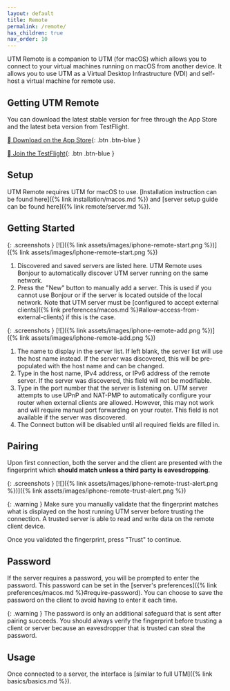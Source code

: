 ```yaml
---
layout: default
title: Remote
permalink: /remote/
has_children: true
nav_order: 10
---
```

UTM Remote is a companion to UTM (for macOS) which allows you to connect to your virtual machines running on macOS from another device. It allows you to use UTM as a Virtual Desktop Infrastructure (VDI) and self-host a virtual machine for remote use.

## Getting UTM Remote
You can download the latest stable version for free through the App Store and the latest beta version from TestFlight.

[ Download on the App Store](https://apps.apple.com/us/app/utm-remote-virtual-machines/id6470773592){: .btn .btn-blue }

[ Join the TestFlight](https://testflight.apple.com/join/mFlnyMv3){: .btn .btn-blue }

## Setup
UTM Remote requires UTM for macOS to use. [Installation instruction can be found here]({% link installation/macos.md %}) and [server setup guide can be found here]({% link remote/server.md %}).

## Getting Started

{: .screenshots }
[![]({% link assets/images/iphone-remote-start.png %})]({% link assets/images/iphone-remote-start.png %})

1. Discovered and saved servers are listed here. UTM Remote uses Bonjour to automatically discover UTM server running on the same network.
2. Press the "New" button to manually add a server. This is used if you cannot use Bonjour or if the server is located outside of the local network. Note that UTM server must be [configured to accept external clients]({% link preferences/macos.md %}#allow-access-from-external-clients) if this is the case.

{: .screenshots }
[![]({% link assets/images/iphone-remote-add.png %})]({% link assets/images/iphone-remote-add.png %})

1. The name to display in the server list. If left blank, the server list will use the host name instead. If the server was discovered, this will be pre-populated with the host name and can be changed.
2. Type in the host name, IPv4 address, or IPv6 address of the remote server. If the server was discovered, this field will not be modifiable.
3. Type in the port number that the server is listening on. UTM server attempts to use UPnP and NAT-PMP to automatically configure your router when external clients are allowed. However, this may not work and will require manual port forwarding on your router. This field is not available if the server was discovered.
4. The Connect button will be disabled until all required fields are filled in.

## Pairing
Upon first connection, both the server and the client are presented with the fingerprint which **should match unless a third party is eavesdropping**.

{: .screenshots }
[![]({% link assets/images/iphone-remote-trust-alert.png %})]({% link assets/images/iphone-remote-trust-alert.png %})

{: .warning }
Make sure you manually validate that the fingerprint matches what is displayed on the host running UTM server before trusting the connection. A trusted server is able to read and write data on the remote client device.

Once you validated the fingerprint, press "Trust" to continue.

## Password
If the server requires a password, you will be prompted to enter the password. This password can be set in the [server's preferences]({% link preferences/macos.md %}#require-password). You can choose to save the password on the client to avoid having to enter it each time.

{: .warning }
The password is only an additional safeguard that is sent after pairing succeeds. You should always verify the fingerprint before trusting a client or server because an eavesdropper that is trusted can steal the password.

## Usage
Once connected to a server, the interface is [similar to full UTM]({% link basics/basics.md %}).
